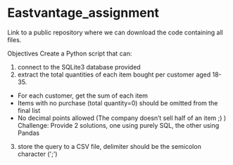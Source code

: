 # Eastvantage_assignment
Link to a public repository where we can download the code containing all files.

Objectives
Create a Python script that can:
1. connect to the SQLite3 database provided
2. extract the total quantities of each item bought per customer aged 18-35.
- For each customer, get the sum of each item
- Items with no purchase (total quantity=0) should be omitted from the final
list
- No decimal points allowed (The company doesn’t sell half of an item ;) )
Challenge: Provide 2 solutions, one using purely SQL, the other using Pandas
3. store the query to a CSV file, delimiter should be the semicolon character (';')
